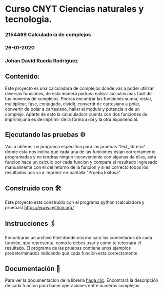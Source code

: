 # Curso CNYT Ciencias naturales y tecnologia.
### 2154469 Calculadora de complejos
### 26-01-2020
### Johan David Rueda Rodriguez

## Contenido:
Este proyecto es una calculadora de complejos donde vas a poder utilizar diversas funciones, de esta manera podras realizar calculos mas facil de tus numeros de complejos. Podras encontrar las funciones sumar, restar, multiplicar, fase, conjugado, dividir, convertir de cartesiano a polar, convertir de polar a cartesiano, hallar el modulo y potencia n de un complejo. Aparte de esto la caluculadora cuenta con dos funciones de imprimir,una es de imprimir de la forma a+bi y la otra exponencial.

## Ejecutando las pruebas ⚙️

Vas a obtener un programa especifico para las pruebas "test_libreria" donde esta nos indica que cada una de las funciones estan correctamente programadas y no tendras ningun inconveniente con algunas de ellas, esta funcion hace un calculo por cada funcion y compara el resultado ingresado manualmente con el del retorno de la funcion y si es correcto todos los resultados nos va a imprimir en pantalla "Prueba Exitosa"

## Construido con 🛠️
Este proyecto esta construido con el programa python (calculadora y pruebas) https://www.python.org/

## Instrucciones 🖇️
Encontraras un archivo html donde nos indicara los comentarios de cada función, que representa, como la debes usar y como te retornara el resultado. El programa de las pruebas contiene unos ejemplos predeterminados indicando que cada función esta correctamente.

## Documentación 📄
Para ver la documentacion de la libreria [haga clic](http://htmlpreview.github.io/?https://github.com/johanrueda/Proyecto-cnyt/blob/master/documento.html). Encontrará la descripción de cada función para hacer operaciones entre numeros complejos.
